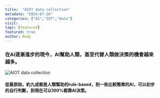 ```yaml
---
title:  "AIOT data collection"
metadate: "2024-07-26"
categories: ["AI","IOT","data"]
visit:
tags: [featured]
featured: true
author: Andy
---
```


### 在AI逐漸進步的現今，AI幫助人類，甚至代替人類做決策的機會越來越多。

![AIOT data collection](https://datajourney.akvo.org/hs-fs/hubfs/Screen%20Shot%202020-07-28%20at%2012.08.42.png?width=1094&name=Screen%20Shot%202020-07-28%20at%2012.08.42.png)
#### 從最原始，約九成都是人類幫助的rule-based，到一些比較簡單的AI，可以初步的自行判斷，到現在可以100%都靠AI決策。
